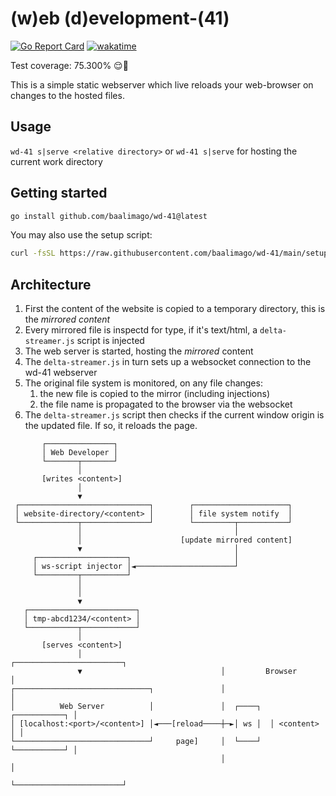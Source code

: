 # (w)eb (d)evelopment-(41)
[![Go Report Card](https://goreportcard.com/badge/github.com/baalimago/wd-41)](https://goreportcard.com/report/github.com/baalimago/wd-41)
[![wakatime](https://wakatime.com/badge/user/018cc8d2-3fd9-47ef-81dc-e4ad645d5f34/project/3bc921ec-dc23-4222-bf00-578f2eda0cbd.svg)](https://wakatime.com/badge/user/018cc8d2-3fd9-47ef-81dc-e4ad645d5f34/project/3bc921ec-dc23-4222-bf00-578f2eda0cbd)

Test coverage: 75.300% 😌👏

This is a simple static webserver which live reloads your web-browser on changes to the hosted files.

## Usage
`wd-41 s|serve <relative directory>` or `wd-41 s|serve` for hosting the current work directory

## Getting started
```bash
go install github.com/baalimago/wd-41@latest
```

You may also use the setup script:
```bash
curl -fsSL https://raw.githubusercontent.com/baalimago/wd-41/main/setup.sh | sh
```

## Architecture
1. First the content of the website is copied to a temporary directory, this is the _mirrored content_ 
1. Every mirrored file is inspectd for type, if it's text/html, a `delta-streamer.js` script is injected
1. The web server is started, hosting the _mirrored_ content
1. The `delta-streamer.js` in turn sets up a websocket connection to the wd-41 webserver
1. The original file system is monitored, on any file changes:
    1. the new file is copied to the mirror (including injections)
    1. the file name is propagated to the browser via the websocket
1. The `delta-streamer.js` script then checks if the current window origin is the updated file. If so, it reloads the page.
```
       ┌───────────────┐                                                 
       │ Web Developer │                                                 
       └───────┬───────┘                                                 
               │                                                         
       [writes <content>]                                                
               │                                                         
               ▼                                                         
 ┌─────────────────────────────┐        ┌─────────────────────┐          
 │ website-directory/<content> │        │ file system notify  │          
 └─────────────┬───────────────┘        └─────────┬───────────┘          
               │                                  │                      
               │                      [update mirrored content]          
               ▼                                  │                      
     ┌────────────────────┐                       │                      
     │ ws-script injector │◄──────────────────────┘                      
     └─────────┬──────────┘                                              
               │                                                         
               │                                                         
               ▼                                                         
   ┌────────────────────────┐                                            
   │ tmp-abcd1234/<content> │                                            
   └───────────┬────────────┘                                            
               │                                                         
       [serves <content>]                                                
               │                               ┌────────────────────────┐
               ▼                               │         Browser        │
┌──────────────────────────────┐               │                        │
│          Web Server          │               │  ┌────┐  ┌───────────┐ │
│ [localhost:<port>/<content>] │◄───[reload────┼─►│ ws │  │ <content> │ │
└──────────────────────────────┘     page]     │  └────┘  └───────────┘ │
                                               │                        │
                                               └────────────────────────┘
```
